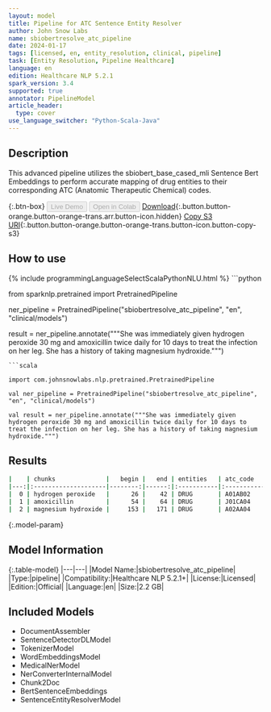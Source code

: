 ```yaml
---
layout: model
title: Pipeline for ATC Sentence Entity Resolver
author: John Snow Labs
name: sbiobertresolve_atc_pipeline
date: 2024-01-17
tags: [licensed, en, entity_resolution, clinical, pipeline]
task: [Entity Resolution, Pipeline Healthcare]
language: en
edition: Healthcare NLP 5.2.1
spark_version: 3.4
supported: true
annotator: PipelineModel
article_header:
  type: cover
use_language_switcher: "Python-Scala-Java"
---
```


## Description

This advanced pipeline utilizes the sbiobert_base_cased_mli Sentence Bert Embeddings to perform accurate mapping of drug entities to their corresponding ATC (Anatomic Therapeutic Chemical) codes.

{:.btn-box}
<button class="button button-orange" disabled>Live Demo</button>
<button class="button button-orange" disabled>Open in Colab</button>
[Download](https://s3.amazonaws.com/auxdata.johnsnowlabs.com/clinical/models/sbiobertresolve_atc_pipeline_en_5.2.1_3.4_1705483609837.zip){:.button.button-orange.button-orange-trans.arr.button-icon.hidden}
[Copy S3 URI](s3://auxdata.johnsnowlabs.com/clinical/models/sbiobertresolve_atc_pipeline_en_5.2.1_3.4_1705483609837.zip){:.button.button-orange.button-orange-trans.button-icon.button-copy-s3}

## How to use



<div class="tabs-box" markdown="1">
{% include programmingLanguageSelectScalaPythonNLU.html %}
```python

from sparknlp.pretrained import PretrainedPipeline

ner_pipeline = PretrainedPipeline("sbiobertresolve_atc_pipeline", "en", "clinical/models")

result = ner_pipeline.annotate("""She was immediately given hydrogen peroxide 30 mg and amoxicillin twice daily for 10 days to treat the infection on her leg. She has a history of taking magnesium hydroxide.""")

```
```scala

import com.johnsnowlabs.nlp.pretrained.PretrainedPipeline

val ner_pipeline = PretrainedPipeline("sbiobertresolve_atc_pipeline", "en", "clinical/models")

val result = ner_pipeline.annotate("""She was immediately given hydrogen peroxide 30 mg and amoxicillin twice daily for 10 days to treat the infection on her leg. She has a history of taking magnesium hydroxide.""")

```
</div>

## Results

```bash
|    | chunks              |   begin |   end | entities   | atc_code   | resolutions         |
|---:|:--------------------|--------:|------:|:-----------|:-----------|:--------------------|
|  0 | hydrogen peroxide   |      26 |    42 | DRUG       | A01AB02    | hydrogen peroxide   |
|  1 | amoxicillin         |      54 |    64 | DRUG       | J01CA04    | amoxicillin         |
|  2 | magnesium hydroxide |     153 |   171 | DRUG       | A02AA04    | magnesium hydroxide |
```

{:.model-param}
## Model Information

{:.table-model}
|---|---|
|Model Name:|sbiobertresolve_atc_pipeline|
|Type:|pipeline|
|Compatibility:|Healthcare NLP 5.2.1+|
|License:|Licensed|
|Edition:|Official|
|Language:|en|
|Size:|2.2 GB|

## Included Models

- DocumentAssembler
- SentenceDetectorDLModel
- TokenizerModel
- WordEmbeddingsModel
- MedicalNerModel
- NerConverterInternalModel
- Chunk2Doc
- BertSentenceEmbeddings
- SentenceEntityResolverModel